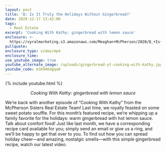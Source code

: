 ```yaml
---
layout: post
title: 'Q: Is It Truly the Holidays Without Gingerbread?'
date: 2020-12-17 13:42:00
tags:
  - Real Estate
excerpt: 'Cooking With Kathy: gingerbread with lemon sauce'
enclosure: >-
  https://vyralmarketing.s3.amazonaws.com/Meaghan+McPherson/2020/Q_+Is+It+Truly+the+Holidays+Without+Gingerbread_.mp4
pullquote:
enclosure_type: video/mp4
enclosure_time:
use_youtube_image: true
youtube_alternate_image: /uploads/gingerbread-yt-cooking-with-kathy.jpg
youtube_code: m3X946dgqa0
---
```


{% include youtube.html %}

<p style="text-align:center;"><em>Cooking With Kathy: gingerbread with lemon sauce</em></p>

We’re back with another episode of “Cooking With Kathy” from the McPherson Sisters Real Estate Team\! Last time, we royally feasted on some sweet potato souffle. For this month’s featured recipe, we’re whipping up a family favorite for the holidays: warm gingerbread with hot lemon sauce. Talk about comfort food\! Just like last month, we have a corresponding recipe card available for you; simply send an email or give us a ring, and we’ll be happy to get that over to you. To find out how you can spread holiday cheer—and amazing, nostalgic smells—with this simple gingerbread recipe, watch our latest video.
